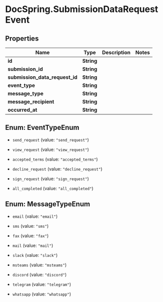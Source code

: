# DocSpring.SubmissionDataRequestEvent

## Properties

Name | Type | Description | Notes
------------ | ------------- | ------------- | -------------
**id** | **String** |  | 
**submission_id** | **String** |  | 
**submission_data_request_id** | **String** |  | 
**event_type** | **String** |  | 
**message_type** | **String** |  | 
**message_recipient** | **String** |  | 
**occurred_at** | **String** |  | 



## Enum: EventTypeEnum


* `send_request` (value: `"send_request"`)

* `view_request` (value: `"view_request"`)

* `accepted_terms` (value: `"accepted_terms"`)

* `decline_request` (value: `"decline_request"`)

* `sign_request` (value: `"sign_request"`)

* `all_completed` (value: `"all_completed"`)





## Enum: MessageTypeEnum


* `email` (value: `"email"`)

* `sms` (value: `"sms"`)

* `fax` (value: `"fax"`)

* `mail` (value: `"mail"`)

* `slack` (value: `"slack"`)

* `msteams` (value: `"msteams"`)

* `discord` (value: `"discord"`)

* `telegram` (value: `"telegram"`)

* `whatsapp` (value: `"whatsapp"`)




